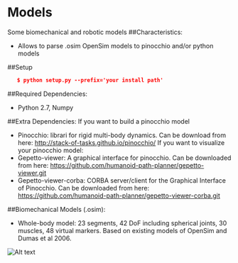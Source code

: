# Models
Some biomechanical and robotic models 
##Characteristics:
  - Allows to parse .osim OpenSim models to pinocchio and/or python models
  
##Setup
```json
   $ python setup.py --prefix='your install path'
```

##Required Dependencies:
- Python 2.7, Numpy

##Extra Dependencies:
If you want to build a pinocchio model
- Pinocchio: librari for rigid multi-body dynamics. Can be download from here: http://stack-of-tasks.github.io/pinocchio/
If you want to visualize your pinocchio model:
- Gepetto-viewer: A graphical interface for pinocchio. Can be downloaded from here:
    https://github.com/humanoid-path-planner/gepetto-viewer.git
- Gepetto-viewer-corba: CORBA server/client for the Graphical Interface of Pinocchio. Can be downloaded from here:
    https://github.com/humanoid-path-planner/gepetto-viewer-corba.git

##Biomechanical Models (.osim):
 - Whole-body model: 23 segments, 42 DoF including spherical joints, 30 muscles, 48 virtual markers. Based on existing models of OpenSim and Dumas et al 2006.
 
  ![Alt text](/relative/path/to/img.jpg?raw=true "Whole-body model")

